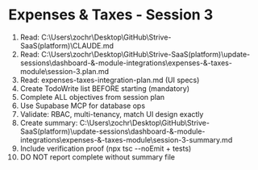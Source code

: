# Expenses & Taxes - Session 3

1. Read: C:\Users\zochr\Desktop\GitHub\Strive-SaaS\(platform)\CLAUDE.md
2. Read: C:\Users\zochr\Desktop\GitHub\Strive-SaaS\(platform)\update-sessions\dashboard-&-module-integrations\expenses-&-taxes-module\session-3.plan.md
3. Read: expenses-taxes-integration-plan.md (UI specs)
4. Create TodoWrite list BEFORE starting (mandatory)
5. Complete ALL objectives from session plan
6. Use Supabase MCP for database ops
7. Validate: RBAC, multi-tenancy, match UI design exactly
8. Create summary: C:\Users\zochr\Desktop\GitHub\Strive-SaaS\(platform)\update-sessions\dashboard-&-module-integrations\expenses-&-taxes-module\session-3-summary.md
9. Include verification proof (npx tsc --noEmit + tests)
10. DO NOT report complete without summary file